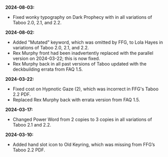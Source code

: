 **2024-08-03:**
  - Fixed wonky typography on Dark Prophecy with in all variations of Taboo 2.0, 2.1, and 2.2.

**2024-08-02:**
  - Added "Mutated" keyword, which was omitted by FFG, to Lola Hayes in variations of Taboo 2.0, 2.1, and 2.2. 
  - Rex Murphy front had been inadvertently replaced with the parallel version on 2024-03-22; this is now fixed.
  - Rex Murphy back in all past versions of Taboo updated with the deckbuilding errata from FAQ 1.5.

**2024-03-22:**
  - Fixed cost on Hypnotic Gaze (2), which was incorrect in FFG's Taboo 2.2 PDF.
  - Replaced Rex Murphy back with errata version from FAQ 1.5.

**2024-03-17:**
  - Changed Power Word from 2 copies to 3 copies in all variations of Taboo 2.1 and 2.2.

**2024-03-10:**
  - Added hand slot icon to Old Keyring, which was missing from FFG’s Taboo 2.2 PDF.
